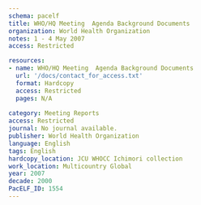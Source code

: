 ```yaml
---
schema: pacelf
title: WHO/HQ Meeting  Agenda Background Documents
organization: World Health Organization
notes: 1 - 4 May 2007
access: Restricted

resources:
- name: WHO/HQ Meeting  Agenda Background Documents
  url: '/docs/contact_for_access.txt'
  format: Hardcopy
  access: Restricted
  pages: N/A
 
category: Meeting Reports
access: Restricted
journal: No journal available.
publisher: World Health Organization
language: English 
tags: English 
hardcopy_location: JCU WHOCC Ichimori collection
work_location: Multicountry Global
year: 2007
decade: 2000
PacELF_ID: 1554
---
```

